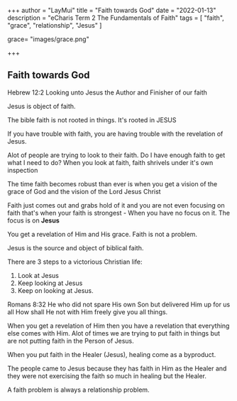 +++
author = "LayMui"
title = "Faith towards God"
date = "2022-01-13"
description = "eCharis Term 2 The Fundamentals of Faith"
tags = [
    "faith", "grace", "relationship", "Jesus"
]

grace= "images/grace.png"

+++

## Faith towards God

Hebrew 12:2 Looking unto Jesus the Author and Finisher of our faith

Jesus is object of faith.

The bible faith is not rooted in things. 
It's rooted in JESUS

If you have trouble with faith, you are having trouble with the revelation of Jesus.

Alot of people are trying to look to their faith. Do I have enough faith to get what
I need to do? When you look at faith, faith shrivels under it's own inspection

The time faith becomes robust than ever is when you get a vision of the grace of God
and the vision of the Lord Jesus Christ

Faith just comes out and grabs hold of it and you are not even focusing on faith
that's when your faith is strongest - When you have no focus on it. The focus is on **Jesus**

You get a revelation of Him and His grace. Faith is not a problem.

Jesus is the source and object of biblical faith.

There are 3 steps to a victorious Christian life:

1. Look at Jesus
2. Keep looking at Jesus
3. Keep on looking at Jesus.

Romans 8:32 He who did not spare His own Son but delivered Him up for us all
How shall He not with Him freely give you all things.

When you get a revelation of Him then you have a revelation that everything else comes with Him.
Alot of times we are trying to put faith in things but are not putting faith in the Person of Jesus.

When you put faith in the Healer (Jesus), healing come as a byproduct.

The people came to Jesus because they has faith in Him as the Healer 
and they were not exercising the faith 
so much in healing but the Healer.

A faith problem is always a relationship problem. 
